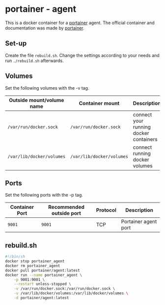 # portainer - agent

This is a docker container for a [portainer](../portainer.md) agent.
The official container and documentation was made by [portainer](https://hub.docker.com/r/portainer/agent).

## Set-up

Create the file `rebuild.sh`.
Change the settings according to your needs and run `./rebuild.sh` afterwards.

## Volumes

Set the following volumes with the -v tag.

| Outside mount/volume name | Container mount           | Description                            |
| ------------------------- | ------------------------- | -------------------------------------- |
| `/var/run/docker.sock`    | `/var/run/docker.sock`    | connect your running docker containers |
| `/var/lib/docker/volumes` | `/var/lib/docker/volumes` | connect running docker volumes         |

## Ports

Set the following ports with the -p tag.

| Container Port | Recommended outside port | Protocol | Description          |
| -------------- | ------------------------ | -------- | -------------------- |
| `9001`         | `9001`                   | TCP      | Portainer agent port |

## rebuild.sh

```sh
#!/bin/sh
docker stop portainer_agent
docker rm portainer_agent
docker pull portainer/agent:latest
docker run --name portainer_agent \
    -p 9001:9001 \
    --restart unless-stopped \
    -v /var/run/docker.sock:/var/run/docker.sock \
    -v /var/lib/docker/volumes:/var/lib/docker/volumes \
    -d portainer/agent:latest
```
